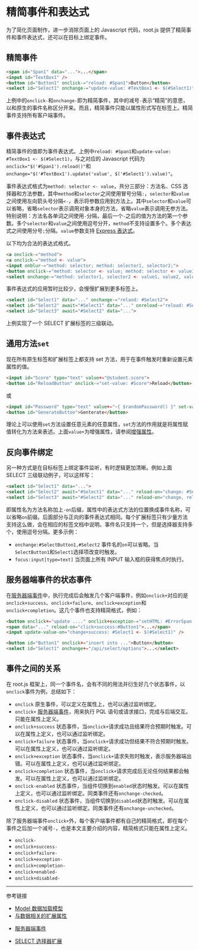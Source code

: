 # 精简事件和表达式

为了简化页面制作，进一步消除页面上的 Javascript 代码，root.js 提供了精简事件和事件表达式，还可以在目标上绑定事件。

## 精简事件

```html
<span id="Span1" data="...">...</span>
<input id="TextBox1" />
<button id="Button1" onclick-="reload: #Span1">Button</button>
<select id="Select1" onchange-="update-value: #TextBox1 <- $(#Select1)">
```

上例中的`onclick-`和`onchange-`即为精简事件，其中的减号`-`表示“精简”的意思，以和原生的事件名称区分开来。而且，精简事件只能以属性形式写在标签上。精简事件支持所有客户端事件。

## 事件表达式

精简事件的值即为事件表达式。上例中`reload: #Span1`和`update-value: #TextBox1 <- $(#Select1)`，与之对应的 Javascript 代码为 `onclick="$('#Span1').reload()"`和`onchange="$('#TextBox1').update('value', $('#Select1').value)"`。

事件表达式格式为`method: selector <- value`，共分三部分：方法名、CSS 选择器和方法参数，其中`method`和`selector`之间使用冒号分隔`:`，`selector`和`value`之间使用左向箭头号分隔`<-`，表示将参数应用到方法上。其中`selector`和`value`可以省略，省略`selector`表示调用对象本身的方法，省略`value`表示调用无参方法。特别说明：方法名各单词之间使用`-`分隔，最后一个`-`之后的值为方法的第一个参数。多个`selector`和`value`之间使用逗号分开，`method`不支持设置多个。多个表达式之间使用分号`;`分隔。`value`参数支持 [Express 表达式](/root.js/express.md)。

以下均为合法的表达式格式。

```html
<a onclick-="method">
<a onclick-="method <- value">
<input onblur-="method: selector; method: selector1, selector2;">
<button onclick-="method: selector <- value; method: selector <- value1, value2;">
<select onchange-="method: selector1, selector2 <- value1, value2, value3;">
```

事件表达式的应用暂时比较少，会慢慢扩展到更多标签上。

```html
<select id="Select1" data="..." onchange-="relaod: #Select2">
<select id="Select2" await="#Select1" data="..." onreload-="reload: #Select3" onchange-="reload: #Select3">
<select id="Select3" await="#Select2" data="...">
```

上例实现了一个 SELECT 扩展标签的三级联动。

## 通用方法`set`

现在所有原生标签和扩展标签上都支持 set 方法，用于在事件触发时重新设置元素属性的值。

```html
<input id="Score" type="text" value+="@student.score">
<button id="ReloadButton" onclick-="set-value: #Score">Reload</button>
```
或
```html
<input id="Password" type="text" value+="~{ $randomPassword() }" set-value-on="click: #GenerateButton">
<button id="GenerateButton">Genterate</button>
```

理论上可以使用`set`方法设置任意元素的任意属性，`set`方法的作用就是将属性赋值转化为方法来表述。上面`value+`为增强属性，请参阅[增强属性](/root.js/plus.md)。

## 反向事件绑定

另一种方式是在目标标签上绑定事件监听，有时逻辑更加清晰。例如上面 SELECT 三级联动例子，可以这样写：

```html
<select id="Select1" data="...">
<select id="Select2" await="#Select1" data="..." reload-on="change: #Select1">
<select id="Select3" await="#Select2" data="..." reload-on="change, reload: #Select2">
```

即属性名为方法名称加上`-on`后缀，属性中的表达式方法的位置换成事件名称，可以省略`on`前缀。后面部分与正向的事件表达式相同。每个扩展标签只有少量方法支持这么做，会在相应的标签文档中说明。事件名只支持一个，但是选择器支持多个，使用逗号分隔。更多示例：

* `onchange:#SelectButton1,#Select2` 事件名的`on`可以省略。当`SelectButton1`和`Select1`选择项改变时触发。
* `focus:input[type=text]` 当页面上所有 INPUT 输入框的获得焦点时执行。

## 服务器端事件的状态事件

在[服务器端事件](/root.js/server.md)中，执行完成后会触发几个客户端事件，例如`onclick+`对应的是`onclick+success`、`onclick+failure`、`onclick+exception`和`onclick+completion`。这几个事件也支持精简格式，例如：

```html
<button onclick+="update ...." onclick+exception-="setHTML: #ErrorSpan <- {data}">Update Button</button>
<span data="..." reload-on="click+success:#Button1">...</span>
<input update-value-on="change+success: #Select1 <- $(#Select1)" />

<button id="Button1" onclick+="insert into ...">Button</button>
<select id="Select1" onchange+="/api/select/options">...</select>
```

## 事件之间的关系

在 root.js 框架上，同一个事件名，会有不同的用法并衍生好几个状态事件，以`onclick`事件为例，总结如下：

* `onclick` 原生事件，可以定义在属性上，也可以通过监听绑定。
* `onclick+` [服务器端事件](/root.js/server.md)，用来执行 PQL 语句或请求接口，完成与后端交互。只能在属性上定义。
* `onclick+success` 状态事件，当`onclick+`请求成功且结果符合预期时触发。可以在属性上定义，也可以通过监听绑定。
* `onclick+failure` 状态事件，当`onclick+`请求成功但结果不符合预期时触发。可以在属性上定义，也可以通过监听绑定。
* `onclick+exception` 状态事件，当`onclick+`请求失败时触发，表示服务器端出错。可以在属性上定义，也可以通过监听绑定。
* `onclick+completion` 状态事件，当`onclick+`请求完成后无论任何结果都会触发。可以在属性上定义，也可以通过监听绑定。
* `onclick-enabled` 状态事件，当组件切换到`enabled`状态时触发。可以在属性上定义，也可以通过监听绑定。同类事件还有`onchange-checked`。
* `onclick-disabled` 状态事件，当组件切换到`disabled`状态时触发。可以在属性上定义，也可以通过监听绑定。同类事件还有`onchange-unchecked`。

除了服务器端事件`onclick+`外，每个客户端事件都有自己的精简格式，即在每个事件之后加一个减号`-`，也是本文主要介绍的内容，精简格式只能在属性上定义。

* `onclick-`
* `onclick+success-`
* `onclick+failure-`
* `onclick+exception-`
* `onclick+completion-`
* `onclick+enabled-`
* `onclick+disabled-`

---
参考链接

* [Model 数据加载模型](/root.js/model.md)
* [与数据相关的扩展属性](/root.js/data.md)
+ [服务器端事件](/root.js/server.md)
* [SELECT 选择器扩展](/root.js/select.md)
